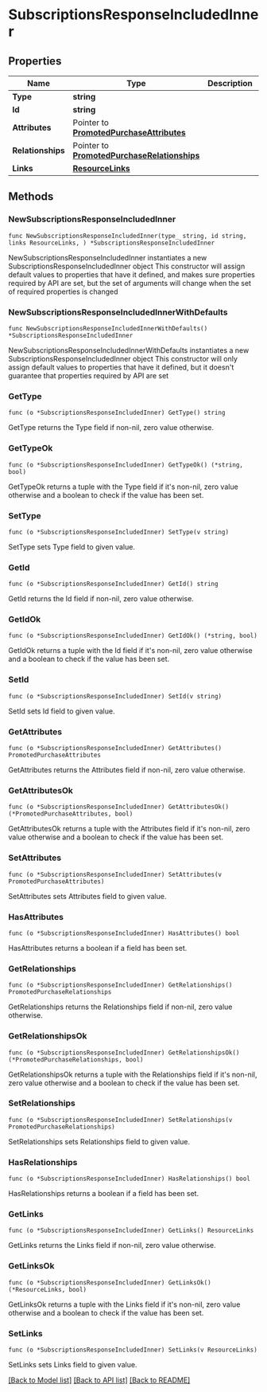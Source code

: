 # SubscriptionsResponseIncludedInner

## Properties

Name | Type | Description | Notes
------------ | ------------- | ------------- | -------------
**Type** | **string** |  | 
**Id** | **string** |  | 
**Attributes** | Pointer to [**PromotedPurchaseAttributes**](PromotedPurchaseAttributes.md) |  | [optional] 
**Relationships** | Pointer to [**PromotedPurchaseRelationships**](PromotedPurchaseRelationships.md) |  | [optional] 
**Links** | [**ResourceLinks**](ResourceLinks.md) |  | 

## Methods

### NewSubscriptionsResponseIncludedInner

`func NewSubscriptionsResponseIncludedInner(type_ string, id string, links ResourceLinks, ) *SubscriptionsResponseIncludedInner`

NewSubscriptionsResponseIncludedInner instantiates a new SubscriptionsResponseIncludedInner object
This constructor will assign default values to properties that have it defined,
and makes sure properties required by API are set, but the set of arguments
will change when the set of required properties is changed

### NewSubscriptionsResponseIncludedInnerWithDefaults

`func NewSubscriptionsResponseIncludedInnerWithDefaults() *SubscriptionsResponseIncludedInner`

NewSubscriptionsResponseIncludedInnerWithDefaults instantiates a new SubscriptionsResponseIncludedInner object
This constructor will only assign default values to properties that have it defined,
but it doesn't guarantee that properties required by API are set

### GetType

`func (o *SubscriptionsResponseIncludedInner) GetType() string`

GetType returns the Type field if non-nil, zero value otherwise.

### GetTypeOk

`func (o *SubscriptionsResponseIncludedInner) GetTypeOk() (*string, bool)`

GetTypeOk returns a tuple with the Type field if it's non-nil, zero value otherwise
and a boolean to check if the value has been set.

### SetType

`func (o *SubscriptionsResponseIncludedInner) SetType(v string)`

SetType sets Type field to given value.


### GetId

`func (o *SubscriptionsResponseIncludedInner) GetId() string`

GetId returns the Id field if non-nil, zero value otherwise.

### GetIdOk

`func (o *SubscriptionsResponseIncludedInner) GetIdOk() (*string, bool)`

GetIdOk returns a tuple with the Id field if it's non-nil, zero value otherwise
and a boolean to check if the value has been set.

### SetId

`func (o *SubscriptionsResponseIncludedInner) SetId(v string)`

SetId sets Id field to given value.


### GetAttributes

`func (o *SubscriptionsResponseIncludedInner) GetAttributes() PromotedPurchaseAttributes`

GetAttributes returns the Attributes field if non-nil, zero value otherwise.

### GetAttributesOk

`func (o *SubscriptionsResponseIncludedInner) GetAttributesOk() (*PromotedPurchaseAttributes, bool)`

GetAttributesOk returns a tuple with the Attributes field if it's non-nil, zero value otherwise
and a boolean to check if the value has been set.

### SetAttributes

`func (o *SubscriptionsResponseIncludedInner) SetAttributes(v PromotedPurchaseAttributes)`

SetAttributes sets Attributes field to given value.

### HasAttributes

`func (o *SubscriptionsResponseIncludedInner) HasAttributes() bool`

HasAttributes returns a boolean if a field has been set.

### GetRelationships

`func (o *SubscriptionsResponseIncludedInner) GetRelationships() PromotedPurchaseRelationships`

GetRelationships returns the Relationships field if non-nil, zero value otherwise.

### GetRelationshipsOk

`func (o *SubscriptionsResponseIncludedInner) GetRelationshipsOk() (*PromotedPurchaseRelationships, bool)`

GetRelationshipsOk returns a tuple with the Relationships field if it's non-nil, zero value otherwise
and a boolean to check if the value has been set.

### SetRelationships

`func (o *SubscriptionsResponseIncludedInner) SetRelationships(v PromotedPurchaseRelationships)`

SetRelationships sets Relationships field to given value.

### HasRelationships

`func (o *SubscriptionsResponseIncludedInner) HasRelationships() bool`

HasRelationships returns a boolean if a field has been set.

### GetLinks

`func (o *SubscriptionsResponseIncludedInner) GetLinks() ResourceLinks`

GetLinks returns the Links field if non-nil, zero value otherwise.

### GetLinksOk

`func (o *SubscriptionsResponseIncludedInner) GetLinksOk() (*ResourceLinks, bool)`

GetLinksOk returns a tuple with the Links field if it's non-nil, zero value otherwise
and a boolean to check if the value has been set.

### SetLinks

`func (o *SubscriptionsResponseIncludedInner) SetLinks(v ResourceLinks)`

SetLinks sets Links field to given value.



[[Back to Model list]](../README.md#documentation-for-models) [[Back to API list]](../README.md#documentation-for-api-endpoints) [[Back to README]](../README.md)


